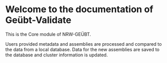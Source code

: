 # Welcome to the documentation of Geübt-Validate

This is the Core module of NRW-GEÜBT.

Users provided metadata and assemblies are processed and compared to 
the data from a local database. 
Data for the new assemblies are saved to the database and cluster information is updated.
